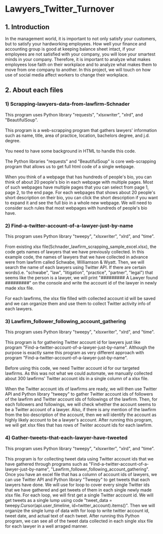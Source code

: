 # Lawyers_Twitter_Turnover
## 1. Introduction
In the management world, it is important to not only satisfy your customers, but to satisfy your hardworking employees. How well your finance and accounting group is good at keeping balance sheet intact, if your employees are not satisfied with your company, you will lose your smartest minds in your company. Therefore, it is important to analyze what makes employees lose faith on their workplace and to analyze what makes them to move from one company to another. In this project, we will touch on how use of social media affect workers to change their workplace.
## 2. About each files
### 1) Scrapping-lawyers-data-from-lawfirm-Schnader
This program uses Python library "requests", "xlsxwriter", "xlrd", and "BeautifulSoup".</br>
</br>
This program is a web-scrapping program that gathers lawyers' information such as name, title, area of practice, location, bachelors degree, and j.d. degree.</br>
</br>
You need to have some background in HTML to handle this code.</br>
</br>
The Python libraries "requests" and "BeautifulSoup" is core web-scrapping program that allows us to get full html code of a single webpage.</br>
</br>
When you think of a webpage that has hundreds of people's bio, you can think of about 20 people's bio in each webpage with multiple pages. Most of such webpages have multiple pages that you can select from page 1, page 2, to the end page. For each webpages that shows about 20 people's short description on their bio, you can click the short description if you want to expand it and see the full bio in a whole new webpage. We will need to consider such rules that most webpages with hundreds of people's bio have.

### 2) Find-a-twitter-account-of-a-lawyer-just-by-name
This program uses Python library "tweepy", "xlsxwriter", "xlrd", and "time".</br>
</br>
From existing xlsx file(Schnader_lawfirm_scrapping_sample_excel.xlsx), the code gets names of lawyers that we have previously collected. In this example code, the names of lawyers that we have collected in advance were from lawfirm called Schwabe, Williamson & Wyatt. Then, we will search the name of each lawyers using Twitter API. If there are certain words(i.e. "schwabe", "law", "litigation", "practice", "partner", "legal") that seems like the person is a lawyer, we will print "######### A Lawyer found #########" on the console and write the account id of the lawyer in newly made xlsx file.</br>
</br>
For each lawfirms, the xlsx file filled with collected account id will be saved and we can organize them and use them to collect Twitter activity info of each lawyers.

### 3) Lawfirm_follower_following_account_gathering
This program uses Python library "tweepy", "xlsxwriter", "xlrd", and "time".</br>
</br>
This program is for gathering Twitter account id for lawyers just like program "Find-a-twitter-account-of-a-lawyer-just-by-name". Although the purpose is exactly same this program as very different approach with program "Find-a-twitter-account-of-a-lawyer-just-by-name".</br>
</br>
Before using this code, we need Twitter account id for our targeted lawfirms. As this was not what we could automate, we manually collected about 300 lawfirms' Twitter account ids in a single column of a xlsx file.</br>
</br>
When the Twitter account ids of lawfirms are ready, we will then use Twitter API and Python library "tweepy" to gather Twitter account ids of followers of the lawfirm and Twitter account ids of followings of the lawfirm. Then, for each followers and followings, we will check whether the account seems to be a Twitter account of a lawyer. Also, if there is any mention of the lawfirm from the bio description of the account, then we will identify the account as highly likely account to be a lawyer's account. After running this program, we will get xlsx files that has rows of Twiiter account ids for each lawfirm.

### 4) Gather-tweets-that-each-lawyer-have-tweeted
This program uses Python library "tweepy", "xlsxwriter", "xlrd", and "time".</br>
</br>
This program is for collecting tweet data using Twitter account ids that we have gathered through programs such as "Find-a-twitter-account-of-a-lawyer-just-by-name", "Lawfirm_follower_following_account_gathering".</br> 
Once you have an excel file that has a column of account ids of lawyers, we can use Twitter API and Python library "Tweepy" to get tweets that each lawyers have done. We will use for loop to cover every single Twitter ids that we have gathered and get tweets of them in each single newly made xlsx file. For each loop, we will first get a single Twitter account id. We will get tweets as a single lump using code "tweet_data = tweepy.Cursor(api.user_timeline, id=twitter_account).items()". Then we will organize the single lump of data with for loop to write twitter account id, tweet date, and actual text of each tweet. After running this Python program, we can see all of the tweet data collected in each single xlsx file for each lawyer in a well arraged manner.
 
